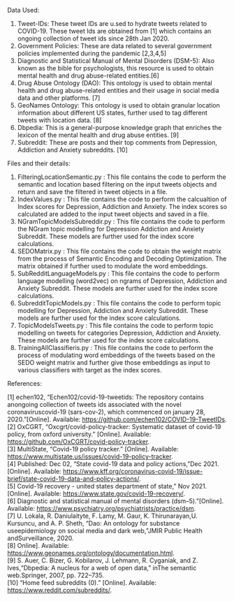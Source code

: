 Data Used:

1. Tweet-IDs: These tweet IDs are u.sed to hydrate tweets related to COVID-19. These tweet Ids are obtained from [1] which contains an ongoing collection of tweet ids since 28th Jan 2020.
2. Government Policies: These are data related to several government policies implemented during the pandemic [2,3,4,5]
3. Diagnostic and Statistical Manual of Mental Disorders (DSM-5): Also known as the bible for psychologists, this resource is used to obtain mental health and drug abuse-related entities.[6]
4. Drug Abuse Ontology (DAO): This ontology is used to obtain mental health and drug abuse-related entities and their usage in social media data and other platforms. [7]
5. GeoNames Ontology: This ontology is used to obtain granular location information about different US states, further used to tag different tweets with location data. [8]
6. Dbpedia: This is a general-purpose knowledge graph that enriches the lexicon of the mental health and drug abuse entities. [9]
7. Subreddit: These are posts and their top comments from Depression, Addiction and Anxiety subreddits. [10]

Files and their details:

1. FilteringLocationSemantic.py : This file contains the code to perform the semantic and location based filtering on the input tweets objects and return and save the filtered in tweet objects in a file. 
2. IndexValues.py : This file contains the code to perform the calcualtion of Index scores for Depression, Addiction and Anxiety. The index scores so calculated are added to the input tweet objects and saved in a file. 
3. NGramTopicModelsSubreddir.py : This file contains the code to perform the NGram topic modelling for Depression Addiction and Anxiety Subreddit. These models are further used for the index score calculations. 
4. SEDOMatrix.py : This file contains the code to obtain the weight matrix from the process of Semantic Encoding and Decoding Optimization. The matrix obtained if further used to modulate the word embeddings. 
5. SubRedditLanguageModels.py : This file contains the code to perform language modelling (word2vec) on ngrams of Depression, Addiction and Anxiety Subreddit. These models are further used for the index score calculations. 
6. SubredditTopicModels.py : This file contains the code to perform topic modelling for Depression, Addiction and Anxiety Subreddit. These models are further used for the index score calculations. 
7. TopicModelsTweets.py : This file contains the code to perform topic modelling on tweets for categories Depression, Addiction and Anxiety. These models are further used for the index score calculations. 
8. TrainingAllClassifieris.py : This file contains the code to perform the process of modulating word embeddings of the tweets based on the SEDO weight matrix and further give those embeddings as input to various classifiers with target as the index scores.

References:

[1] echen102,  “Echen102/covid-19-tweetids:  The  repository  contains  anongoing  collection  of  tweets  ids  associated  with  the  novel  coronaviruscovid-19   (sars-cov-2),   which   commenced   on   january   28,   2020.”[Online]. Available: https://github.com/echen102/COVID-19-TweetIDs. <br />
[2] OxCGRT,  “Oxcgrt/covid-policy-tracker:  Systematic  dataset  of  covid-19    policy,    from    oxford    university.”    [Online].    Available:    https://github.com/OxCGRT/covid-policy-tracker. <br />
[3] MultiState,   “Covid-19   policy   tracker.”   [Online].   Available:   https://www.multistate.us/issues/covid-19-policy-tracker. <br />
[4] Published:   Dec   02,   “State   covid-19   data   and   policy   actions,”Dec  2021.  [Online].  Available:  https://www.kff.org/coronavirus-covid-19/issue-brief/state-covid-19-data-and-policy-actions/. <br />
[5] Covid-19  recovery  -  united  states  department  of  state,”  Nov  2021.[Online]. Available: https://www.state.gov/covid-19-recovery/. <br />
[6] Diagnostic   and   statistical   manual   of   mental   disorders   (dsm–5).”[Online].   Available:   https://www.psychiatry.org/psychiatrists/practice/dsm. <br />
[7] U.   Lokala,   R.   Daniulaityte,   F.   Lamy,   M.   Gaur,   K.   Thirunarayan,U.  Kursuncu,  and  A.  P.  Sheth,  “Dao:  An  ontology  for  substance  useepidemiology on social media and dark web,”JMIR Public Health andSurveillance, 2020. <br />
[8] Online]. Available: https://www.geonames.org/ontology/documentation.html. <br />
[9] S. Auer, C. Bizer, G. Kobilarov, J. Lehmann, R. Cyganiak, and Z. Ives,“Dbpedia:  A  nucleus  for  a  web  of  open  data,”  inThe  semantic  web.Springer, 2007, pp. 722–735. <br />
[10] “Home  feed  subreddits  (0).”  [Online].  Available:  https://www.reddit.com/subreddits/. <br />

